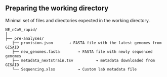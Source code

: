 ## Preparing the working directory

Minimal set of files and directories expected in the working directory.

```
NE_nCoV_rapid/
│
├── pre-analyses/
   ├── provision.json 		→ FASTA file with the latest genomes from GISAID
   ├── new_genomes.fasta 		→ FASTA file with newly sequenced genomes
   ├── metadata_nextstrain.tsv	        → metadata downloaded from GISAID
   └── Sequencing.xlsx 			→ Custom lab metadata file
```

